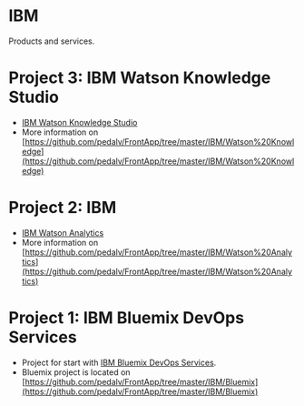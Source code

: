 # IBM
Products and services.

# Project 3: IBM Watson Knowledge Studio
- [IBM Watson Knowledge Studio](https://www.ibm.com/us-en/marketplace/supervised-machine-learning)
- More information on [https://github.com/pedalv/FrontApp/tree/master/IBM/Watson%20Knowledge](https://github.com/pedalv/FrontApp/tree/master/IBM/Watson%20Knowledge)

# Project 2: IBM
- [IBM Watson Analytics](https://www.ibm.com/watson-analytics)
- More information on [https://github.com/pedalv/FrontApp/tree/master/IBM/Watson%20Analytics](https://github.com/pedalv/FrontApp/tree/master/IBM/Watson%20Analytics)

# Project 1: IBM Bluemix DevOps Services
- Project for start with [IBM Bluemix DevOps Services](https://hub.jazz.net/docs).
- Bluemix project is located on [https://github.com/pedalv/FrontApp/tree/master/IBM/Bluemix](https://github.com/pedalv/FrontApp/tree/master/IBM/Bluemix)
